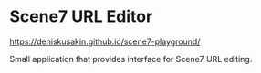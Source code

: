 # Scene7 URL Editor

https://deniskusakin.github.io/scene7-playground/

Small application that provides interface for Scene7 URL editing.